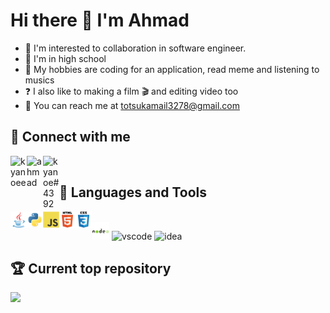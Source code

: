 <!-- START -->

# Hi there 👋 I'm Ahmad

<!-- About personal -->

- 👀 I'm interested to collaboration in software engineer.
- 📓 I'm in high school
- 📘 My hobbies are coding for an application, read meme and listening to musics
- ❓ I also like to making a film 🎬 and editing video too
- 📩 You can reach me at totsukamail3278@gmail.com

## 📌 Connect with me

<!-- Social media -->

<a href="https://www.instagram.com/kyanoee/" target="blank">
  <img align="left" src="https://raw.githubusercontent.com/rahuldkjain/github-profile-readme-generator/master/src/images/icons/Social/instagram.svg" alt="kyanoee" width="26px" /></a>
<a href="https://www.youtube.com/channel/UC-WV52r-BjAKP79CLf5F7QQ" target="blank">
  <img align="left" src="https://raw.githubusercontent.com/rahuldkjain/github-profile-readme-generator/master/src/images/icons/Social/youtube.svg" alt="ahmad" width="26px" /></a>
<a href="https://discord.gg/kyanoe#4392" target="blank">
   <img align="left" src="https://raw.githubusercontent.com/rahuldkjain/github-profile-readme-generator/master/src/images/icons/Social/discord.svg" alt="kyanoe#4392" width="26px" />
</a>

<br>

## 📂 Languages and Tools

<!-- Languages and tools used -->

<img align="left" alt="Ahmad3296's Github Stats" src="https://raw.githubusercontent.com/devicons/devicon/master/icons/java/java-original.svg" width="26px" />
<img align="left" alt="Ahmad3296's Github Stats" src="https://raw.githubusercontent.com/devicons/devicon/master/icons/python/python-original.svg" width="26px" />
<img align="left" alt="Ahmad3296's Github Stats" src="https://raw.githubusercontent.com/devicons/devicon/master/icons/javascript/javascript-original.svg" width="26px" />
<img align="left" alt="html5" src="https://raw.githubusercontent.com/devicons/devicon/master/icons/html5/html5-original-wordmark.svg" width="26px" />
<img align="left" alt="css3" src="https://raw.githubusercontent.com/devicons/devicon/master/icons/css3/css3-original-wordmark.svg" width="26px" />

<br>

<img alt="nodejs" src="https://raw.githubusercontent.com/devicons/devicon/master/icons/nodejs/nodejs-original-wordmark.svg" width="28px" />
<img alt="vscode" src="https://user-images.githubusercontent.com/73148419/128693386-c557913a-381c-4d75-972c-3391f02329bc.png" width="28px" />
<img alt="idea" src="https://user-images.githubusercontent.com/73148419/128693991-5f2c25c2-c1b6-4ebb-a851-edb857818824.png" width="26px" />

<br>

## 🏆 Current top repository

<!-- Current Top repo -->

  <a href="https://github.com/Ahmad3296/Aplikasi-Todolist">
  <img align="left" src="https://github-readme-stats.vercel.app/api/pin/?username=Ahmad3296&repo=Aplikasi-Todolist&theme=dracula" />
  </a>
<!-- END -->
